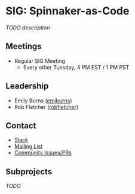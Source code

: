 # SIG: Spinnaker-as-Code

_TODO description_

## Meetings

* Regular SIG Meeting
  * Every other Tuesday, 4 PM EST / 1 PM PST

## Leadership

* Emily Burns ([emjburns](https://github.com/emjburns))
* Rob Fletcher ([robfletcher](https://github.com/robfletcher))

## Contact

* [Slack](http://spinnakerteam.slack.com/messages/sig-spinnaker-as-code)
* [Mailing List](https://groups.google.com/a/spinnaker.io/forum/#!forum/sig-spinnaker-as-code)
* [Community Issues/PRs](https://github.com/spinnaker/spinnaker/labels/sig%2Fspinnaker-as-code)

## Subprojects

_TODO_